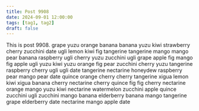 ```yaml
---
title: Post 9908
date: 2024-09-01 12:00:00
tags: [tag1, tag2]
draft: false
---
```

This is post 9908.
grape
yuzu
orange
banana
banana
yuzu
kiwi
strawberry
cherry
zucchini
date
ugli
lemon
kiwi
fig
tangerine
tangerine
mango
mango
pear
banana
raspberry
ugli
cherry
yuzu
zucchini
ugli
grape
apple
fig
mango
fig
apple
ugli
yuzu
kiwi
yuzu
orange
fig
pear
zucchini
cherry
yuzu
tangerine
raspberry
cherry
ugli
ugli
date
tangerine
nectarine
honeydew
raspberry
pear
mango
pear
date
quince
orange
cherry
cherry
tangerine
xigua
lemon
kiwi
xigua
banana
cherry
nectarine
cherry
quince
fig
fig
cherry
nectarine
orange
mango
yuzu
kiwi
nectarine
watermelon
zucchini
apple
quince
zucchini
ugli
zucchini
mango
banana
elderberry
banana
mango
tangerine
grape
elderberry
date
nectarine
mango
apple
date
